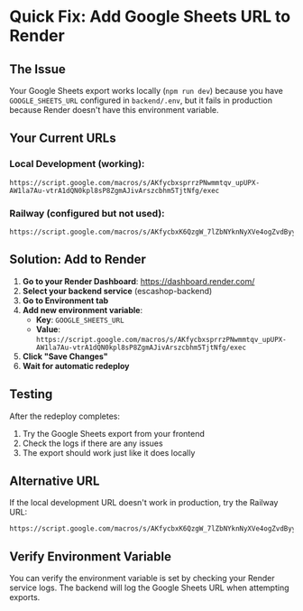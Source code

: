 # Quick Fix: Add Google Sheets URL to Render

## The Issue
Your Google Sheets export works locally (`npm run dev`) because you have `GOOGLE_SHEETS_URL` configured in `backend/.env`, but it fails in production because Render doesn't have this environment variable.

## Your Current URLs

### Local Development (working):
```
https://script.google.com/macros/s/AKfycbxsprrzPNwmmtqv_upUPX-AW1la7Au-vtrA1dQN0kpl8sP8ZgmAJivArszcbhm5TjtNfg/exec
```

### Railway (configured but not used):
```
https://script.google.com/macros/s/AKfycbxK6QzgW_7lZbNYknNyXVe4ogZvdByyqaHwfpoX4txyeTXVVVmz498xxGBtuDCG_2xAi/exec
```

## Solution: Add to Render

1. **Go to your Render Dashboard**: https://dashboard.render.com/
2. **Select your backend service** (escashop-backend)
3. **Go to Environment tab**
4. **Add new environment variable**:
   - **Key**: `GOOGLE_SHEETS_URL`
   - **Value**: `https://script.google.com/macros/s/AKfycbxsprrzPNwmmtqv_upUPX-AW1la7Au-vtrA1dQN0kpl8sP8ZgmAJivArszcbhm5TjtNfg/exec`
5. **Click "Save Changes"**
6. **Wait for automatic redeploy**

## Testing

After the redeploy completes:
1. Try the Google Sheets export from your frontend
2. Check the logs if there are any issues
3. The export should work just like it does locally

## Alternative URL

If the local development URL doesn't work in production, try the Railway URL:
```
https://script.google.com/macros/s/AKfycbxK6QzgW_7lZbNYknNyXVe4ogZvdByyqaHwfpoX4txyeTXVVmz498xxGBtuDCG_2xAi/exec
```

## Verify Environment Variable

You can verify the environment variable is set by checking your Render service logs. The backend will log the Google Sheets URL when attempting exports.
